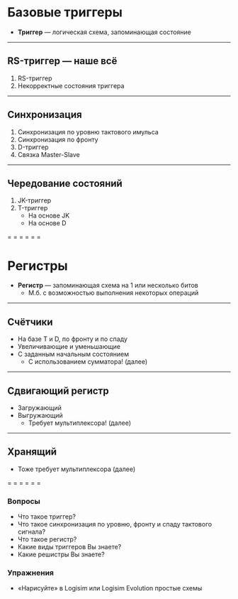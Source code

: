 <!-- -*- coding: utf-8 -*- -->
<span id="slides-title" hidden>Триггеры и регистры</span>

# Базовые триггеры

* **Триггер** — логическая схема, запоминающая состояние

- - - - - -

## RS-триггер — наше всё



1. RS-триггер
2. Некорректные состояния триггера

- - - - - -

## Синхронизация

1. Синхронизация по уровню тактового имульса
2. Синхронизация по фронту
3. D-триггер
4. Связка Master-Slave

- - - - - -

## Чередование состояний

1. JK-триггер
2. T-триггер
    * На основе JK
    * На основе D

= = = = = =

# Регистры

* **Регистр** — запоминающая схема на 1 или несколько битов
    * М.б. с возможностью выполнения некоторых операций

- - - - - -

## Счётчики

* На базе T и D, по фронту и по спаду
* Увеличивающие и уменьшающие
* С заданным начальным состоянием
  * С использованием сумматора! (далее)

- - - - - -

## Сдвигающий регистр

* Загружающий
* Выгружающий
  * Требует мультиплексора! (далее)

- - - - - -

## Хранящий

* Тоже требует мультиплексора (далее)

= = = = = =

### Вопросы

* Что такое триггер?
* Что такое синхронизация по уровню, фронту и спаду тактового сигнала?
* Что такое регистр?
* Какие виды триггеров Вы знаете?
* Какие решистры Вы знаете?

### Упражнения

* «Нарисуйте» в Logisim или Logisim Evolution простые схемы
